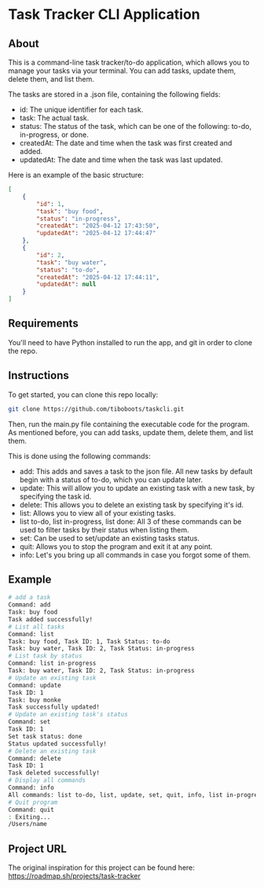 # Task Tracker CLI Application

## About
This is a command-line task tracker/to-do application, which allows you to manage your tasks via your terminal.
You can add tasks, update them, delete them, and list them. 

The tasks are stored in a .json file, containing the following fields:
- id: The unique identifier for each task.
- task: The actual task.
- status: The status of the task, which can be one of the following: to-do, in-progress, or done.
- createdAt: The date and time when the task was first created and added.
- updatedAt: The date and time when the task was last updated.

Here is an example of the basic structure:
```json
[
    {
        "id": 1,
        "task": "buy food",
        "status": "in-progress",
        "createdAt": "2025-04-12 17:43:50",
        "updatedAt": "2025-04-12 17:44:47"
    },
    {
        "id": 2,
        "task": "buy water",
        "status": "to-do",
        "createdAt": "2025-04-12 17:44:11",
        "updatedAt": null
    }
]
```

## Requirements
You'll need to have Python installed to run the app, and git in order to clone the repo.

## Instructions
To get started, you can clone this repo locally: 

``` bash 
git clone https://github.com/tiboboots/taskcli.git
```

Then, run the main.py file containing the executable code for the program.
As mentioned before, you can add tasks, update them, delete them, and list them. 

This is done using the following commands:
- add: This adds and saves a task to the json file. All new tasks by default begin with a status of to-do, which you can update later.
- update: This will allow you to update an existing task with a new task, by specifying the task id.
- delete: This allows you to delete an existing task by specifying it's id.
- list: Allows you to view all of your existing tasks.
- list to-do, list in-progress, list done: All 3 of these commands can be used to filter tasks by their status when listing them.
- set: Can be used to set/update an existing tasks status.
- quit: Allows you to stop the program and exit it at any point.
- info: Let's you bring up all commands in case you forgot some of them.

## Example
``` bash
# add a task
Command: add
Task: buy food
Task added successfully!
# List all tasks
Command: list
Task: buy food, Task ID: 1, Task Status: to-do
Task: buy water, Task ID: 2, Task Status: in-progress
# List task by status
Command: list in-progress
Task: buy water, Task ID: 2, Task Status: in-progress
# Update an existing task
Command: update  
Task ID: 1
Task: buy monke
Task successfully updated!
# Update an existing task's status
Command: set
Task ID: 1
Set task status: done
Status updated successfully!
# Delete an existing task
Command: delete     
Task ID: 1
Task deleted successfully!
# Display all commands
Command: info
All commands: list to-do, list, update, set, quit, info, list in-progress, delete, add, list done
# Quit program
Command: quit
: Exiting...
/Users/name
```

## Project URL
The original inspiration for this project can be found here: https://roadmap.sh/projects/task-tracker
